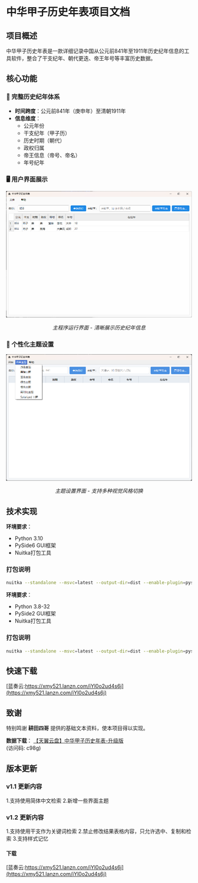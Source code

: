 # 中华甲子历史年表项目文档

## 项目概述
中华甲子历史年表是一款详细记录中国从公元前841年至1911年历史纪年信息的工具软件，整合了干支纪年、朝代更迭、帝王年号等丰富历史数据。

## 核心功能

### 📅 完整历史纪年体系
- **时间跨度**：公元前841年（庚申年）至清朝1911年
- **信息维度**：
  - 公元年份
  - 干支纪年（甲子历）
  - 历史时期（朝代）
  - 政权归属
  - 帝王信息（帝号、帝名）
  - 年号纪年

### 🖥️ 用户界面展示
<div align="center">
  <img src="image/中华甲子历史年表运行界面.png" width="600" alt="主运行界面">
  <p><em>主程序运行界面 - 清晰展示历史纪年信息</em></p>
</div>

### 🎨 个性化主题设置
<div align="center">
  <img src="image/中华甲子历史年表主题设置.png" width="600" alt="主题设置界面">
  <p><em>主题设置界面 - 支持多种视觉风格切换</em></p>
</div>

## 技术实现

**环境要求**：
- Python 3.10
- PySide6 GUI框架
- Nuitka打包工具

### 打包说明
```bash
nuitka --standalone --msvc=latest --output-dir=dist --enable-plugin=pyside6 --include-qt-plugins=platforms,imageformats,styles --windows-console-mode=disable --windows-icon-from-ico=resources/logo.ico app.py
```

**环境要求**：
- Python 3.8-32
- PySide2 GUI框架
- Nuitka打包工具

### 打包说明
```bash
nuitka --standalone --msvc=latest --output-dir=dist --enable-plugin=pyside2 --include-qt-plugins=platforms,imageformats,styles --windows-console-mode=disable --windows-icon-from-ico=resources/logo.ico app.py
```

## 快速下载
[蓝奏云:https://xmy521.lanzn.com/iYl0o2ud4s6j](https://xmy521.lanzn.com/iYl0o2ud4s6j)

## 致谢

特别鸣谢 **耕田四哥** 提供的基础文本资料，使本项目得以实现。

**数据下载**：
[【天翼云盘】中华甲子历史年表-升级版](https://cloud.189.cn/t/EJZZzquuiuAj)  
(访问码: c98g)

## 版本更新

### v1.1 更新内容
1.支持使用简体中文检索
2.新增一些界面主题

### v1.2 更新内容
1.支持使用干支作为关键词检索
2.禁止修改结果表格内容，只允许选中、复制和检索
3.支持样式记忆
#### 下载
[蓝奏云:https://xmy521.lanzn.com/iYl0o2ud4s6j](https://xmy521.lanzn.com/iYl0o2ud4s6j)

